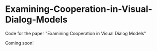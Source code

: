 # Examining-Cooperation-in-Visual-Dialog-Models
Code for the paper "Examining Cooperation in Visual Dialog Models" 


Coming soon!
